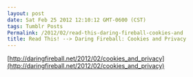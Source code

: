 ```yaml
---
layout: post
date: Sat Feb 25 2012 12:10:12 GMT-0600 (CST)
tags: Tumblr Posts
Permalink: /2012/02/read-this-daring-fireball-cookies-and
title: Read This! --> Daring Fireball: Cookies and Privacy
---
```


[http://daringfireball.net/2012/02/cookies_and_privacy](http://daringfireball.net/2012/02/cookies_and_privacy)
